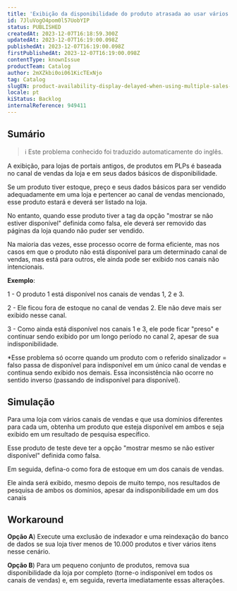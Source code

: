 ```yaml
---
title: 'Exibição da disponibilidade do produto atrasada ao usar vários canais de vendas'
id: 7JluVogO4pom0l57UobYIP
status: PUBLISHED
createdAt: 2023-12-07T16:18:59.300Z
updatedAt: 2023-12-07T16:19:00.098Z
publishedAt: 2023-12-07T16:19:00.098Z
firstPublishedAt: 2023-12-07T16:19:00.098Z
contentType: knownIssue
productTeam: Catalog
author: 2mXZkbi0oi061KicTExNjo
tag: Catalog
slugEN: product-availability-display-delayed-when-using-multiple-sales-channels
locale: pt
kiStatus: Backlog
internalReference: 949411
---
```


## Sumário

>ℹ️ Este problema conhecido foi traduzido automaticamente do inglês.


A exibição, para lojas de portais antigos, de produtos em PLPs é baseada no canal de vendas da loja e em seus dados básicos de disponibilidade.

Se um produto tiver estoque, preço e seus dados básicos para ser vendido adequadamente em uma loja e pertencer ao canal de vendas mencionado, esse produto estará e deverá ser listado na loja.

No entanto, quando esse produto tiver a tag da opção "mostrar se não estiver disponível" definida como falsa, ele deverá ser removido das páginas da loja quando não puder ser vendido.

Na maioria das vezes, esse processo ocorre de forma eficiente, mas nos casos em que o produto não está disponível para um determinado canal de vendas, mas está para outros, ele ainda pode ser exibido nos canais não intencionais.


**Exemplo**:

1 - O produto 1 está disponível nos canais de vendas 1, 2 e 3.

2 - Ele ficou fora de estoque no canal de vendas 2. Ele não deve mais ser exibido nesse canal.

3 - Como ainda está disponível nos canais 1 e 3, ele pode ficar "preso" e continuar sendo exibido por um longo período no canal 2, apesar de sua indisponibilidade.

*Esse problema só ocorre quando um produto com o referido sinalizador = falso passa de disponível para indisponível em um único canal de vendas e continua sendo exibido nos demais. Essa inconsistência não ocorre no sentido inverso (passando de indisponível para disponível).


## Simulação


Para uma loja com vários canais de vendas e que usa domínios diferentes para cada um, obtenha um produto que esteja disponível em ambos e seja exibido em um resultado de pesquisa específico.

Esse produto de teste deve ter a opção "mostrar mesmo se não estiver disponível" definida como falsa.

Em seguida, defina-o como fora de estoque em um dos canais de vendas.

Ele ainda será exibido, mesmo depois de muito tempo, nos resultados de pesquisa de ambos os domínios, apesar da indisponibilidade em um dos canais

## Workaround


**Opção A**) Execute uma exclusão de indexador e uma reindexação do banco de dados se sua loja tiver menos de 10.000 produtos e tiver vários itens nesse cenário.

**Opção B**) Para um pequeno conjunto de produtos, remova sua disponibilidade da loja por completo (torne-o indisponível em todos os canais de vendas) e, em seguida, reverta imediatamente essas alterações.







